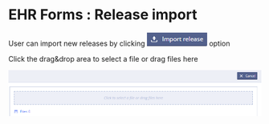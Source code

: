 # EHR Forms : Release import

User can import new releases by clicking ![](.gitbook/assets/34834011.png) option

Click the drag&drop area to select a file or drag files here

![](.gitbook/assets/34834066.png)

